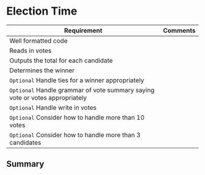 # Election Time

| Requirement | Comments
|---|---
| Well formatted code | 
| Reads in votes | 
| Outputs the total for each candidate | 
| Determines the winner | 
| `Optional` Handle ties for a winner appropriately | 
| `Optional` Handle grammar of vote summary saying vote or votes appropriately |
| `Optional` Handle write in votes |
| `Optional` Consider how to handle more than 10 votes |
| `Optional` Consider how to handle more than 3 candidates |

## Summary

